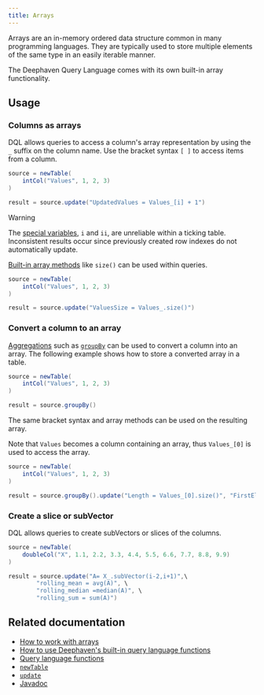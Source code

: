 ```yaml
---
title: Arrays
---
```


Arrays are an in-memory ordered data structure common in many programming languages. They are typically used to store multiple elements of the same type in an easily iterable manner.

The Deephaven Query Language comes with its own built-in array functionality.

## Usage

### Columns as arrays

DQL allows queries to access a column's array representation by using the `_` suffix on the column name. Use the bracket syntax `[ ]` to access items from a column.

```groovy order=source,result
source = newTable(
    intCol("Values", 1, 2, 3)
)

result = source.update("UpdatedValues = Values_[i] + 1")
```

> [!WARNING]
> The [special variables](../variables/special-variables.md), `i` and `ii`, are unreliable within a ticking table. Inconsistent results occur since previously created row indexes do not automatically update.

[Built-in array methods](/core/javadoc/io/deephaven/vector/Vector.html) like `size()` can be used within queries.

```groovy order=source,result
source = newTable(
    intCol("Values", 1, 2, 3)
)

result = source.update("ValuesSize = Values_.size()")
```

### Convert a column to an array

[Aggregations](../../../how-to-guides/dedicated-aggregations.md) such as [`groupBy`](../../table-operations/group-and-aggregate/groupBy.md) can be used to convert a column into an array. The following example shows how to store a converted array in a table.

```groovy order=source,result
source = newTable(
    intCol("Values", 1, 2, 3)
)

result = source.groupBy()
```

The same bracket syntax and array methods can be used on the resulting array.

Note that `Values` becomes a column containing an array, thus `Values_[0]` is used to access the array.

```groovy order=source,result
source = newTable(
    intCol("Values", 1, 2, 3)
)

result = source.groupBy().update("Length = Values_[0].size()", "FirstElement = Values_[0][0]")
```

### Create a slice or subVector

DQL allows queries to create subVectors or slices of the columns.

```groovy order=source,result
source = newTable(
    doubleCol("X", 1.1, 2.2, 3.3, 4.4, 5.5, 6.6, 7.7, 8.8, 9.9)
)

result = source.update("A= X_.subVector(i-2,i+1)",\
        "rolling_mean = avg(A)", \
        "rolling_median =median(A)", \
        "rolling_sum = sum(A)")
```

## Related documentation

- [How to work with arrays](../../../how-to-guides/work-with-arrays.md)
- [How to use Deephaven's built-in query language functions](../../../how-to-guides/query-language-functions.md)
- [Query language functions](../query-library/query-language-function-reference.md)
- [`newTable`](../../table-operations/create/newTable.md)
- [`update`](../../table-operations/select/update.md)
- [Javadoc](/core/javadoc/io/deephaven/vector/Vector.html)
